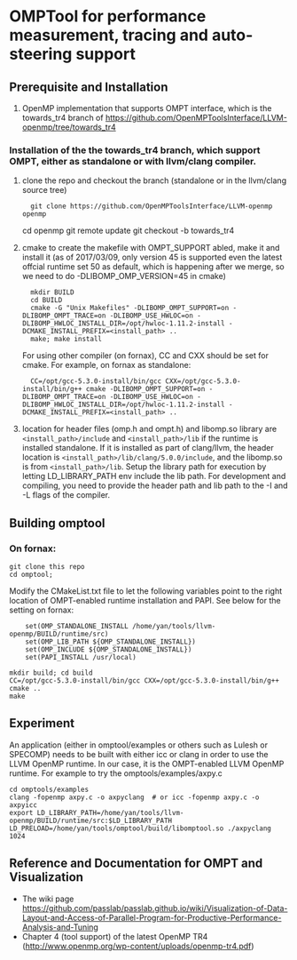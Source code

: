 
# OMPTool for performance measurement, tracing and auto-steering support

## Prerequisite and Installation
1. OpenMP implementation that supports OMPT interface, which is the towards_tr4 branch of https://github.com/OpenMPToolsInterface/LLVM-openmp/tree/towards_tr4
    
### Installation of the the towards_tr4 branch, which support OMPT, either as standalone or with llvm/clang compiler. 
  1. clone the repo and checkout the branch (standalone or in the llvm/clang source tree)
   
           git clone https://github.com/OpenMPToolsInterface/LLVM-openmp openmp
	   cd openmp
           git remote update
           git checkout -b towards_tr4
           
  1. cmake to create the makefile with OMPT_SUPPORT abled, make it and install it (as of 2017/03/09, only version 45 is supported even the latest offcial runtime set 50 as default, which is happening after we merge, so we need to do -DLIBOMP_OMP_VERSION=45 in cmake)
    
           mkdir BUILD
           cd BUILD
           cmake -G "Unix Makefiles" -DLIBOMP_OMPT_SUPPORT=on -DLIBOMP_OMPT_TRACE=on -DLIBOMP_USE_HWLOC=on -DLIBOMP_HWLOC_INSTALL_DIR=/opt/hwloc-1.11.2-install -DCMAKE_INSTALL_PREFIX=<install_path> ..
           make; make install
           
      For using other compiler (on fornax), CC and CXX should be set for cmake. For example, on fornax as standalone: 
      
           CC=/opt/gcc-5.3.0-install/bin/gcc CXX=/opt/gcc-5.3.0-install/bin/g++ cmake -DLIBOMP_OMPT_SUPPORT=on -DLIBOMP_OMPT_TRACE=on -DLIBOMP_USE_HWLOC=on -DLIBOMP_HWLOC_INSTALL_DIR=/opt/hwloc-1.11.2-install -DCMAKE_INSTALL_PREFIX=<install_path> ..
           
  1. location for header files (omp.h and ompt.h) and libomp.so library are `<install_path>/include` and `<install_path>/lib` if the runtime is installed standalone. If it is installed as part of clang/llvm, the header location is `<install_path>/lib/clang/5.0.0/include`, and the libomp.so is from `<install_path>/lib`. Setup the library path for execution by letting LD_LIBRARY_PATH env include the lib path. For development and compiling, you need to provide the header path and lib path to the -I and -L flags of the compiler.

## Building omptool

### On fornax:
    git clone this repo
    cd omptool; 
 Modify the CMakeList.txt file to let the following variables point to the right location of OMPT-enabled runtime installation and PAPI. See below for the setting on fornax: 
~~~~
    set(OMP_STANDALONE_INSTALL /home/yan/tools/llvm-openmp/BUILD/runtime/src)
    set(OMP_LIB_PATH ${OMP_STANDALONE_INSTALL})
    set(OMP_INCLUDE ${OMP_STANDALONE_INSTALL})
    set(PAPI_INSTALL /usr/local)
~~~~

    mkdir build; cd build
    CC=/opt/gcc-5.3.0-install/bin/gcc CXX=/opt/gcc-5.3.0-install/bin/g++ cmake ..
    make
    
## Experiment
An application (either in omptool/examples or others such as Lulesh or SPECOMP) needs to be built with either icc or clang in order to use the LLVM OpenMP runtime. In our case, it is the OMPT-enabled LLVM OpenMP runtime. For example to try the omptools/examples/axpy.c

    cd omptools/examples
    clang -fopenmp axpy.c -o axpyclang  # or icc -fopenmp axpy.c -o axpyicc
    export LD_LIBRARY_PATH=/home/yan/tools/llvm-openmp/BUILD/runtime/src:$LD_LIBRARY_PATH
    LD_PRELOAD=/home/yan/tools/omptool/build/libomptool.so ./axpyclang 1024

## Reference and Documentation for OMPT and Visualization
 * The wiki page https://github.com/passlab/passlab.github.io/wiki/Visualization-of-Data-Layout-and-Access-of-Parallel-Program-for-Productive-Performance-Analysis-and-Tuning
 * Chapter 4 (tool support) of the latest OpenMP TR4 (http://www.openmp.org/wp-content/uploads/openmp-tr4.pdf)
